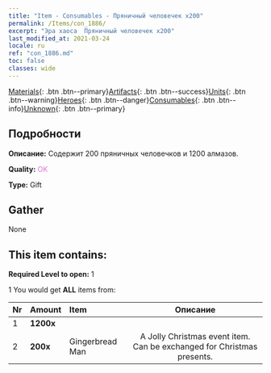 ```yaml
---
title: "Item - Consumables - Пряничный человечек х200"
permalink: /Items/con_1886/
excerpt: "Эра хаоса  Пряничный человечек х200"
last_modified_at: 2021-03-24
locale: ru
ref: "con_1886.md"
toc: false
classes: wide
---
```

 [Materials](/ru/Items/){: .btn .btn--primary}[Artifacts](/ru/Items/Artifacts/){: .btn .btn--success}[Units](/ru/Items/Units/){: .btn .btn--warning}[Heroes](/ru/Items/Heroes/){: .btn .btn--danger}[Consumables](/ru/Items/Consumables/){: .btn .btn--info}[Unknown](/ru/Items/Unknown/){: .btn .btn--primary}

## Подробности
 **Описание:** Содержит 200 пряничных человечков и 1200 алмазов.

 **Quality:** <span style="color: #DA70D6">OK</span>

 **Type:** Gift

## Gather

  None

## This item contains:

 **Required Level to open:** 1

 1 You would get **ALL** items  from:

  | Nr | Amount |     Item    | Описание |
  |:---|:-------|:------------|:-----------:|
  | 1 |  **1200x** | <i class="fas fa-gem"/> |  | 
  | 2 |  **200x** | Gingerbread Man | A Jolly Christmas event item. Can be exchanged for Christmas presents.  | 
